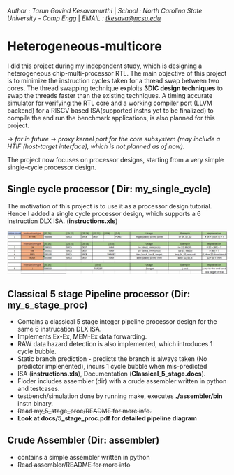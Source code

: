 *Author : Tarun Govind Kesavamurthi* |
*School : North Carolina State University - Comp Engg* |
*EMAIL  : tkesava@ncsu.edu*

# Heterogeneous-multicore
I did this project during my independent study, which is designing a heterogeneous chip-multi-processor RTL. The main objective of this project is to minimize the instruction cycles taken for a thread swap between two cores. The thread swapping technique exploits **3DIC design techniques** to swap the threads faster than the existing techniques. A timing accurate simulator for verifying the RTL core and a working compiler port (LLVM backend) for a RISCV based ISA(supported instns yet to be finalized) to compile the and run the benchmark applications, is also planned for this project.

*-> far in future -> proxy kernel port for the core subsystem (may include a HTIF (host-target interface), which is not planned as of now).*

The project now focuses on processor designs, starting from a very simple single-cycle processor design.

## Single cycle processor ( Dir: my_single_cycle)
The motivation of this project is to use it as a processor design tutorial. Hence I added a single cycle processor design, which supports a 6 instruction DLX ISA. (**instructions.xls**)

![](images/6_instn_DLX_ISA.JPG)

## Classical 5 stage Pipeline processor (Dir: my_s_stage_proc)
* Contains a classical 5 stage integer pipeline processor design for the same 6 instrucation DLX ISA.
* Implements Ex-Ex, MEM-Ex data forwarding.
* RAW data hazard detection is also implemented, which introduces 1 cycle bubble.
* Static branch prediction - predicts the branch is always taken (No predictor implenented), incurs 1 cycle bubble when mis-predicted
* ISA (**instructions.xls**), Documentation (**Classical_5_stage.docs**).
* Floder includes assembler (dir) with a crude assembler written in python and testcases.
* testbench/simulation done by running make, executes **./assembler/bin** instn binary.
* ~~Read my_5_stage_proc/README for more info.~~
* **Look at docs/5_stage_proc.pdf for detailed pipeline diagram**

## Crude Assembler (Dir: assembler)
* contains a simple assembler written in python
* ~~Read assembler/README for more info~~
